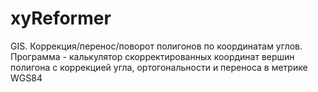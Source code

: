 # xyReformer
GIS. Коррекция/перенос/поворот полигонов по координатам углов.
Программа - калькулятор скорректированных координат вершин полигона с коррекцией угла, 
ортогональности и переноса в метрике WGS84
